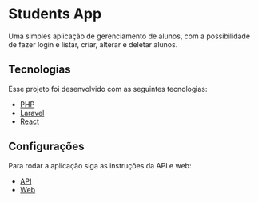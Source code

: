 # Students App

Uma simples aplicação de gerenciamento de alunos, com a possibilidade de fazer login e listar, criar, alterar e deletar
alunos.

## Tecnologias

Esse projeto foi desenvolvido com as seguintes tecnologias:

- [PHP](https://www.php.net/)
- [Laravel](https://laravel.com/)
- [React](https://reactjs.org/)

## Configurações

Para rodar a aplicação siga as instruções da API e web:

- [API](https://github.com/devfurlan/students/tree/main/api)
- [Web](https://github.com/devfurlan/students/tree/main/web)
